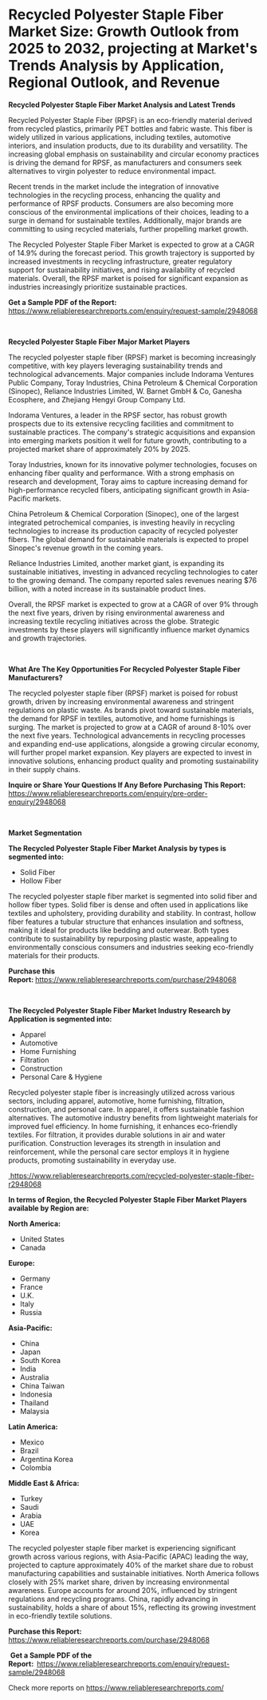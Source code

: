 <p><h1>Recycled Polyester Staple Fiber Market Size: Growth Outlook from 2025 to 2032, projecting at Market's Trends Analysis by Application, Regional Outlook, and Revenue</h1></p><p><strong>Recycled Polyester Staple Fiber Market Analysis and Latest Trends</strong></p>
<p><p>Recycled Polyester Staple Fiber (RPSF) is an eco-friendly material derived from recycled plastics, primarily PET bottles and fabric waste. This fiber is widely utilized in various applications, including textiles, automotive interiors, and insulation products, due to its durability and versatility. The increasing global emphasis on sustainability and circular economy practices is driving the demand for RPSF, as manufacturers and consumers seek alternatives to virgin polyester to reduce environmental impact.</p><p>Recent trends in the market include the integration of innovative technologies in the recycling process, enhancing the quality and performance of RPSF products. Consumers are also becoming more conscious of the environmental implications of their choices, leading to a surge in demand for sustainable textiles. Additionally, major brands are committing to using recycled materials, further propelling market growth.</p><p>The Recycled Polyester Staple Fiber Market is expected to grow at a CAGR of 14.9% during the forecast period. This growth trajectory is supported by increased investments in recycling infrastructure, greater regulatory support for sustainability initiatives, and rising availability of recycled materials. Overall, the RPSF market is poised for significant expansion as industries increasingly prioritize sustainable practices.</p></p>
<p><strong>Get a Sample PDF of the Report:&nbsp;</strong> <a href="https://www.reliableresearchreports.com/enquiry/request-sample/2948068?utm_campaign=2255&utm_medium=2&utm_source=Github&utm_content=ia&utm_term=12032025&utm_id=recycled-polyester-staple-fiber">https://www.reliableresearchreports.com/enquiry/request-sample/2948068</a></p>
<p>&nbsp;</p>
<p><strong>Recycled Polyester Staple Fiber Major Market Players</strong></p>
<p><p>The recycled polyester staple fiber (RPSF) market is becoming increasingly competitive, with key players leveraging sustainability trends and technological advancements. Major companies include Indorama Ventures Public Company, Toray Industries, China Petroleum & Chemical Corporation (Sinopec), Reliance Industries Limited, W. Barnet GmbH & Co, Ganesha Ecosphere, and Zhejiang Hengyi Group Company Ltd.</p><p>Indorama Ventures, a leader in the RPSF sector, has robust growth prospects due to its extensive recycling facilities and commitment to sustainable practices. The company's strategic acquisitions and expansion into emerging markets position it well for future growth, contributing to a projected market share of approximately 20% by 2025.</p><p>Toray Industries, known for its innovative polymer technologies, focuses on enhancing fiber quality and performance. With a strong emphasis on research and development, Toray aims to capture increasing demand for high-performance recycled fibers, anticipating significant growth in Asia-Pacific markets.</p><p>China Petroleum & Chemical Corporation (Sinopec), one of the largest integrated petrochemical companies, is investing heavily in recycling technologies to increase its production capacity of recycled polyester fibers. The global demand for sustainable materials is expected to propel Sinopec's revenue growth in the coming years.</p><p>Reliance Industries Limited, another market giant, is expanding its sustainable initiatives, investing in advanced recycling technologies to cater to the growing demand. The company reported sales revenues nearing $76 billion, with a noted increase in its sustainable product lines.</p><p>Overall, the RPSF market is expected to grow at a CAGR of over 9% through the next five years, driven by rising environmental awareness and increasing textile recycling initiatives across the globe. Strategic investments by these players will significantly influence market dynamics and growth trajectories.</p></p>
<p>&nbsp;</p>
<p><strong>What Are The Key Opportunities For Recycled Polyester Staple Fiber Manufacturers?</strong></p>
<p><p>The recycled polyester staple fiber (RPSF) market is poised for robust growth, driven by increasing environmental awareness and stringent regulations on plastic waste. As brands pivot toward sustainable materials, the demand for RPSF in textiles, automotive, and home furnishings is surging. The market is projected to grow at a CAGR of around 8-10% over the next five years. Technological advancements in recycling processes and expanding end-use applications, alongside a growing circular economy, will further propel market expansion. Key players are expected to invest in innovative solutions, enhancing product quality and promoting sustainability in their supply chains.</p></p>
<p><strong>Inquire or Share Your Questions If Any Before Purchasing This Report:</strong> <a href="https://www.reliableresearchreports.com/enquiry/pre-order-enquiry/2948068?utm_campaign=2255&utm_medium=2&utm_source=Github&utm_content=ia&utm_term=12032025&utm_id=recycled-polyester-staple-fiber">https://www.reliableresearchreports.com/enquiry/pre-order-enquiry/2948068</a></p>
<p>&nbsp;</p>
<p><strong>Market Segmentation</strong></p>
<p><strong>The Recycled Polyester Staple Fiber Market Analysis by types is segmented into:</strong></p>
<p><ul><li>Solid Fiber</li><li>Hollow Fiber</li></ul></p>
<p><p>The recycled polyester staple fiber market is segmented into solid fiber and hollow fiber types. Solid fiber is dense and often used in applications like textiles and upholstery, providing durability and stability. In contrast, hollow fiber features a tubular structure that enhances insulation and softness, making it ideal for products like bedding and outerwear. Both types contribute to sustainability by repurposing plastic waste, appealing to environmentally conscious consumers and industries seeking eco-friendly materials for their products.</p></p>
<p><strong>Purchase this Report:&nbsp;</strong><a href="https://www.reliableresearchreports.com/purchase/2948068?utm_campaign=2255&utm_medium=2&utm_source=Github&utm_content=ia&utm_term=12032025&utm_id=recycled-polyester-staple-fiber">https://www.reliableresearchreports.com/purchase/2948068</a></p>
<p>&nbsp;</p>
<p><strong>The Recycled Polyester Staple Fiber Market Industry Research by Application is segmented into:</strong></p>
<p><ul><li>Apparel</li><li>Automotive</li><li>Home Furnishing</li><li>Filtration</li><li>Construction</li><li>Personal Care & Hygiene</li></ul></p>
<p><p>Recycled polyester staple fiber is increasingly utilized across various sectors, including apparel, automotive, home furnishing, filtration, construction, and personal care. In apparel, it offers sustainable fashion alternatives. The automotive industry benefits from lightweight materials for improved fuel efficiency. In home furnishing, it enhances eco-friendly textiles. For filtration, it provides durable solutions in air and water purification. Construction leverages its strength in insulation and reinforcement, while the personal care sector employs it in hygiene products, promoting sustainability in everyday use.</p></p>
<p><a href="https://www.reliableresearchreports.com/recycled-polyester-staple-fiber-r2948068?utm_campaign=2255&utm_medium=2&utm_source=Github&utm_content=ia&utm_term=12032025&utm_id=recycled-polyester-staple-fiber">&nbsp;https://www.reliableresearchreports.com/recycled-polyester-staple-fiber-r2948068</a></p>
<p><strong>In terms of Region, the Recycled Polyester Staple Fiber Market Players available by Region are:</strong></p>
<p>
    <p> <strong> North America: </strong>
        <ul>
            <li>United States</li>
            <li>Canada</li>
        </ul>
        </p> 
    <p> <strong> Europe: </strong>
        <ul>
            <li>Germany</li>
            <li>France</li>
            <li>U.K.</li>
            <li>Italy</li>
            <li>Russia</li>
        </ul>
        </p> 
    <p> <strong> Asia-Pacific: </strong>
        <ul>
            <li>China</li>
            <li>Japan</li>
            <li>South Korea</li>
            <li>India</li>
            <li>Australia</li>
            <li>China Taiwan</li>
            <li>Indonesia</li>
            <li>Thailand</li>
            <li>Malaysia</li>
        </ul>
        </p> 
    <p> <strong> Latin America: </strong>
        <ul>
            <li>Mexico</li>
            <li>Brazil</li>
            <li>Argentina Korea</li>
            <li>Colombia</li>
        </ul>
        </p> 
    <p> <strong> Middle East & Africa: </strong>
        <ul>
            <li>Turkey</li>
            <li>Saudi</li>
            <li>Arabia</li>
            <li>UAE</li>
            <li>Korea</li>
        </ul>
    </p>
    </p>
<p><p>The recycled polyester staple fiber market is experiencing significant growth across various regions, with Asia-Pacific (APAC) leading the way, projected to capture approximately 40% of the market share due to robust manufacturing capabilities and sustainable initiatives. North America follows closely with 25% market share, driven by increasing environmental awareness. Europe accounts for around 20%, influenced by stringent regulations and recycling programs. China, rapidly advancing in sustainability, holds a share of about 15%, reflecting its growing investment in eco-friendly textile solutions.</p></p>
<p><strong>Purchase this Report: </strong><a href="https://www.reliableresearchreports.com/purchase/2948068?utm_campaign=2255&utm_medium=2&utm_source=Github&utm_content=ia&utm_term=12032025&utm_id=recycled-polyester-staple-fiber">https://www.reliableresearchreports.com/purchase/2948068</a></p>
<p>&nbsp;<strong>Get a Sample PDF of the Report:&nbsp;&nbsp;</strong><a href="https://www.reliableresearchreports.com/enquiry/request-sample/2948068?utm_campaign=2255&utm_medium=2&utm_source=Github&utm_content=ia&utm_term=12032025&utm_id=recycled-polyester-staple-fiber">https://www.reliableresearchreports.com/enquiry/request-sample/2948068</a></p>
<p><strong></strong></p>
<p>Check more reports on <a href="https://www.reliableresearchreports.com/?utm_campaign=2255&utm_medium=2&utm_source=Github&utm_content=ia&utm_term=12032025&utm_id=recycled-polyester-staple-fiber">https://www.reliableresearchreports.com/</a></p>
